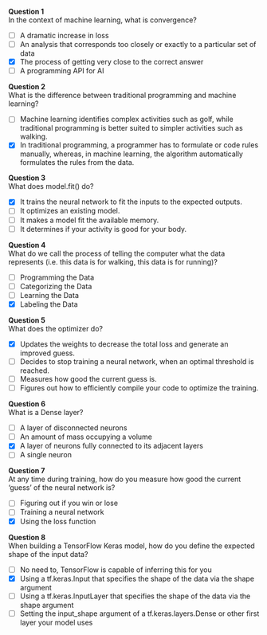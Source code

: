 **Question 1**<br>
In the context of machine learning, what is convergence?
- [ ] A dramatic increase in loss
- [ ] An analysis that corresponds too closely or exactly to a particular set of data
- [x] The process of getting very close to the correct answer
- [ ] A programming API for AI

**Question 2**<br>
What is the difference between traditional programming and machine learning?
- [ ] Machine learning identifies complex activities such as golf, while traditional programming is better suited to simpler activities such as walking.
- [x] In traditional programming, a programmer has to formulate or code rules manually, whereas, in machine learning, the algorithm automatically formulates the rules from the data.

**Question 3**<br>
What does model.fit() do?
- [x] It trains the neural network to fit the inputs to the expected outputs.
- [ ] It optimizes an existing model.
- [ ] It makes a model fit the available memory.
- [ ] It determines if your activity is good for your body.

**Question 4**<br>
What do we call the process of telling the computer what the data represents (i.e. this data is for walking, this data is for running)?
- [ ] Programming the Data
- [ ] Categorizing the Data
- [ ] Learning the Data
- [x] Labeling the Data

**Question 5**<br>
What does the optimizer do?
- [x] Updates the weights to decrease the total loss and generate an improved guess.
- [ ] Decides to stop training a neural network, when an optimal threshold is reached.
- [ ] Measures how good the current guess is.
- [ ] Figures out how to efficiently compile your code to optimize the training.

**Question 6**<br>
What is a Dense layer?
- [ ] A layer of disconnected neurons
- [ ] An amount of mass occupying a volume
- [x] A layer of neurons fully connected to its adjacent layers
- [ ] A single neuron

**Question 7**<br>
At any time during training, how do you measure how good the current ‘guess’ of the neural network is?
- [ ] Figuring out if you win or lose
- [ ] Training a neural network
- [x] Using the loss function

**Question 8**<br>
When building a TensorFlow Keras model, how do you define the expected shape of the input data?
- [ ] No need to, TensorFlow is capable of inferring this for you
- [x] Using a tf.keras.Input that specifies the shape of the data via the shape argument
- [ ] Using a tf.keras.InputLayer that specifies the shape of the data via the shape argument
- [ ] Setting the input_shape argument of a tf.keras.layers.Dense or other first layer your model uses
